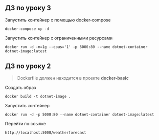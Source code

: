 ## ДЗ по уроку 3

Запустить контейнер с помощью docker-compose
```
docker-compose up -d
```

Запустить контейнер с ограниченными ресурсами
```
docker run -d -m=1g --cpus='1' -p 5000:80 --name dotnet-container dotnet-image:latest
```

## ДЗ по уроку 2

> Dockerfile должен находится в проекте **docker-basic**

Создать образ
```
docker build -t dotnet-image .
```

Запустить контейнер
```
docker run -d -p 5000:80 --name dotnet-container dotnet-image:latest
```

Перейти по ссылке

```
http://localhost:5000/weatherforecast
```

